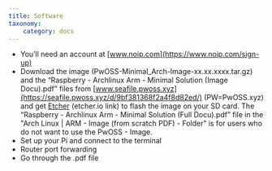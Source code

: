 ```yaml
---
title: Software
taxonomy:
    category: docs
---
```


* You’ll need an account at [www.noip.com](https://www.noip.com/sign-up)
* Download the image (PwOSS-Minimal_Arch-Image-xx.xx.xxxx.tar.gz) and the “Raspberry - Archlinux Arm - Minimal Solution (Image Docu).pdf” files from [www.seafile.pwoss.xyz](https://seafile.pwoss.xyz/d/9bf381368f2a4f8d82ed/) (PW=PwOSS.xyz) and get [Etcher](https://etcher.io/) (etcher.io link) to flash the image on your SD card. The “Raspberry - Archlinux Arm - Minimal Solution (Full Docu).pdf” file in the "Arch Linux | ARM - Image (from scratch PDF) - Folder" is for users who do not want to use the PwOSS - Image.
* Set up your Pi and connect to the terminal
* Router port forwarding
* Go through the .pdf file
